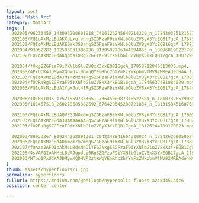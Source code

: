```yaml
---
layout: post
title: "Math Art"
category: MathArt
tags: [
  202005/96233450_143093200601918_7406126245640214229_n_17843037512152707.mp4,
  202103/FQIoAkMzLBdAKXdLxqfvnhgSZGFzaF9iYXNlbGluZV8yX3YxEQB17gcA_17875553318236212.mp4,
  202102/FQIoAkMzLBdAKEQYk3S8ahgSZGFzaF9iYXNlbGluZV8yX3YxEQB16gcA_17891715346914210.mp4,
  202004/93052282_102583031386986_9139502786344894053_n_18096819022179822.mp4,
  202102/FQIoAkMzLBdAKqpdsi0RgSZGFzaF9iYXNlbGluZV8yX3YxEQB17gcA_18072991891254839.mp4,

  202004/fOxgSZGFzaF9iYXNlbGluZV8xX3YxEQB16gcA_17958712846313836.mp4,
  202005/APxUCKAJDMywXQDVdsi0OVgQYEmRhc2hfYmFzZWxpbmVfMV92MREAdeoHAA_17872127383692461.mp4,
  202103/FQIoAkMzLBdAJMzMzMzMzRgSZGFzaF9iYXNlbGluZV8yX3YxEQB17gcA_17868312092323216.mp4,
  202004/fO2RaBgSZGFzaF9iYXNlbGluZV8xX3YxEQB16gcA_17846632481084029.mp4,
  202003/FQIoAkMzLBdAIYgxJul41RgSZGFzaF9iYXNlbGluZV8xX3YxEQB17gcA_17844640853048127.mp4,

  202006/101801035_175215597333651_7364500087318622581_n_18107326579085442.mp4,
  202005/101457518_260270685382592_676420645208721834_n_18131584516076578.mp4,

  202103/FQIoAkMzLBdAQVEGJN0vGxgSZGFzaF9iYXNlbGluZV8yX3YxEQB17gcA_17900367994809445.mp4,
  202103/FQIoAkMzLBdAJQAAAAAAABgSZGFzaF9iYXNlbGluZV8xX3YxEQB17gcA_17882907314153461.mp4,
  202103/fO2RaBgSZGFzaF9iYXNlbGluZV8yX3YxEQB17gcA_18126244789170023.mp4,

  202003/89933267_809244262891301_2042348841664320024_n_17842626905062461.mp4,
  202006/FQIoAkMzLBdAOhmZmZmZmhgSZGFzaF9iYXNlbGluZV8xX3YxEQB17gcA_17880998164647349.mp4,
  202107/fOAzeJAFQIoAkMzLBdANhDlYEGJNxgSZGFzaF9iYXNlbGluZV8xX3YxEQB17gcA_17894995457205487.mp4,
  202108/4sVAFQIoAkMzLBdAJqpdsi0RgSZGFzaF9iYXNlbGluZV8xX3YxEQB17gcA_17877408692517463.mp4,
  202003/HTou1PxUCKAJDMywXQDHVP3ztkWgYEmRhc2hfYmFzZWxpbmVfMV92MREAde4HAA_17905967368421760.mp4
]
thumb: assets/hyperfloors/1.jpg
permalink: hyperfloors
fullurl: https://medium.com/@philogb/hyperbolic-floors-a2c5445144c6
position: center center

---
```

